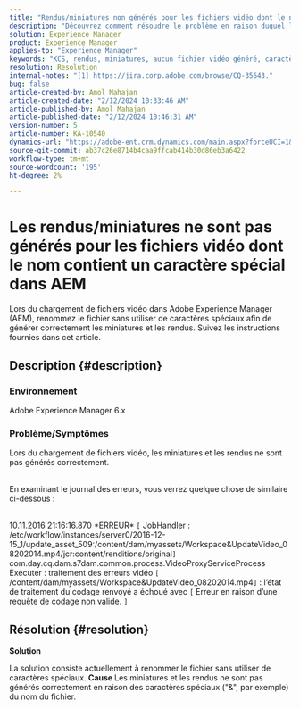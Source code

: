 ```yaml
---
title: "Rendus/miniatures non générés pour les fichiers vidéo dont le nom contient un caractère spécial dans AEM"
description: "Découvrez comment résoudre le problème en raison duquel les rendus/miniatures ne sont pas générés pour les fichiers vidéo dans Adobe Experience Manager."
solution: Experience Manager
product: Experience Manager
applies-to: "Experience Manager"
keywords: "KCS, rendus, miniatures, aucun fichier vidéo généré, caractère spécial, nom, AEM, Adobe Experience Manager"
resolution: Resolution
internal-notes: "[1] https://jira.corp.adobe.com/browse/CQ-35643."
bug: false
article-created-by: Amol Mahajan
article-created-date: "2/12/2024 10:33:46 AM"
article-published-by: Amol Mahajan
article-published-date: "2/12/2024 10:46:31 AM"
version-number: 5
article-number: KA-10540
dynamics-url: "https://adobe-ent.crm.dynamics.com/main.aspx?forceUCI=1&pagetype=entityrecord&etn=knowledgearticle&id=2d5bf62d-92c9-ee11-9079-6045bd006b4b"
source-git-commit: ab37c26e8714b4caa9ffcab414b30d86eb3a6422
workflow-type: tm+mt
source-wordcount: '195'
ht-degree: 2%

---
```


# Les rendus/miniatures ne sont pas générés pour les fichiers vidéo dont le nom contient un caractère spécial dans AEM


Lors du chargement de fichiers vidéo dans Adobe Experience Manager (AEM), renommez le fichier sans utiliser de caractères spéciaux afin de générer correctement les miniatures et les rendus. Suivez les instructions fournies dans cet article.

## Description {#description}


### <b>Environnement</b>

Adobe Experience Manager 6.x



### <b>Problème/Symptômes</b>

Lors du chargement de fichiers vidéo, les miniatures et les rendus ne sont pas générés correctement.

<br>En examinant le journal des erreurs, vous verrez quelque chose de similaire ci-dessous :

<br>10.11.2016 21:16:16.870 \*ERREUR\* `[` JobHandler : /etc/workflow/instances/server0/2016-12-15_1/update_asset_509:/content/dam/myassets/Workspace&amp;UpdateVideo_08202014.mp4/jcr:content/renditions/original`]`  com.day.cq.dam.s7dam.common.process.VideoProxyServiceProcess Exécuter : traitement des erreurs vidéo `[` /content/dam/myassets/Workspace&amp;UpdateVideo_08202014.mp4`]`  : l’état de traitement du codage renvoyé a échoué avec `[` Erreur en raison d’une requête de codage non valide. `]`

## Résolution {#resolution}


<b>Solution</b>

La solution consiste actuellement à renommer le fichier sans utiliser de caractères spéciaux.
<b>Cause </b>
Les miniatures et les rendus ne sont pas générés correctement en raison des caractères spéciaux (&quot;&amp;&quot;, par exemple) du nom du fichier.

